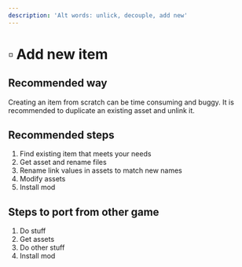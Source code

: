 ```yaml
---
description: 'Alt words: unlick, decouple, add new'
---
```


# ▫ Add new item

## Recommended way

Creating an item from scratch can be time consuming and buggy. It is recommended to duplicate an existing asset and unlink it.

## Recommended steps

1. Find existing item that meets your needs
2. Get asset and rename files
3. Rename link values in assets to match new names
4. Modify assets
5. Install mod

## Steps to port from other game

1. Do stuff
2. Get assets
3. Do other stuff
4. Install mod
